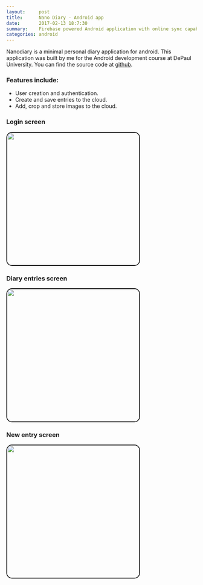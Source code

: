 ```yaml
---
layout:     post
title:      Nano Diary - Android app
date:       2017-02-13 18:7:30
summary:    Firebase powered Android application with online sync capabilities.
categories: android
---
```



Nanodiary is a minimal personal diary application for android. This application was built by me for the Android development course at DePaul University. You can find the source code at [github](https://github.com/nithunx/Nanodiary).

### Features include:
* User creation and authentication.
* Create and save entries to the cloud.
* Add, crop and store images to the cloud.

### Login screen
<img src="{{ site.baseurl }}/images/nano-diary-1.png" width="350"  border="2" style="border-radius: 15px;">

### Diary entries screen
<img src="{{ site.baseurl }}/images/nano-diary-2.png" width="350"  border="2" style="border-radius: 15px;">

### New entry screen
<img src="{{ site.baseurl }}/images/nano-diary-3.png" width="350" border="2" style="border-radius: 15px;">
